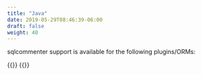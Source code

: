 ```yaml
---
title: "Java"
date: 2019-05-29T08:46:39-06:00
draft: false
weight: 40
---
```


sqlcommenter support is available for the following plugins/ORMs:

{{<card-vendor href="/java/hibernate" src="/images/hibernate-logo.svg">}}
{{<card-vendor href="/java/spring" src="/images/spring-logo.png">}}
